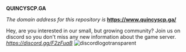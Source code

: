 **QUINCYSCP.GA**

*The domain address for this repository is* **https://www.quincyscp.ga/**


Hey, are you interested in our small, but growing community? Join us on discord so you don't miss any new information about the game server.
*https://discord.gg/F2zFuaB*
![discordlogotransparent](https://user-images.githubusercontent.com/49836430/109975879-677fdb00-7cfb-11eb-9dbd-f6c71a607341.png)
